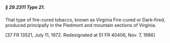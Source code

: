##### § 29.2311 Type 21. #####

That type of fire-cured tobacco, known as Virginia Fire-cured or Dark-fired, produced principally in the Piedmont and mountain sections of Virginia.

[37 FR 13521, July 11, 1972. Redesignated at 51 FR 40406, Nov. 7, 1986]